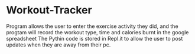 # Workout-Tracker
Program allows the user to enter the exercise activity they did, and the progtam will record the workout type, time and calories burnt in the google spreadsheet
The Pythin code is stored in Repl.it to allow the user to post updates when they are away from their pc.

